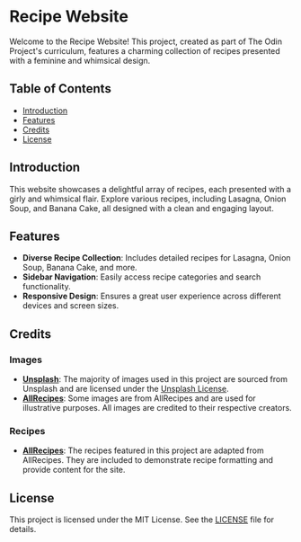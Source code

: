 # Recipe Website

Welcome to the Recipe Website! This project, created as part of The Odin Project's curriculum, features a charming collection of recipes presented with a feminine and whimsical design.

## Table of Contents

- [Introduction](#introduction)
- [Features](#features)
- [Credits](#credits)
- [License](#license)

## Introduction

This website showcases a delightful array of recipes, each presented with a girly and whimsical flair. Explore various recipes, including Lasagna, Onion Soup, and Banana Cake, all designed with a clean and engaging layout.

## Features

- **Diverse Recipe Collection**: Includes detailed recipes for Lasagna, Onion Soup, Banana Cake, and more.
- **Sidebar Navigation**: Easily access recipe categories and search functionality.
- **Responsive Design**: Ensures a great user experience across different devices and screen sizes.

## Credits

### Images

- **[Unsplash](https://unsplash.com/)**: The majority of images used in this project are sourced from Unsplash and are licensed under the [Unsplash License](https://unsplash.com/license). 
- **[AllRecipes](https://www.allrecipes.com/)**: Some images are from AllRecipes and are used for illustrative purposes. All images are credited to their respective creators.

### Recipes

- **[AllRecipes](https://www.allrecipes.com/)**: The recipes featured in this project are adapted from AllRecipes. They are included to demonstrate recipe formatting and provide content for the site.

## License

This project is licensed under the MIT License. See the [LICENSE](LICENSE) file for details.
